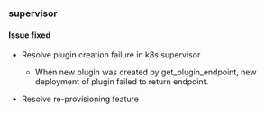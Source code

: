 ### supervisor

#### Issue fixed

- Resolve plugin creation failure in k8s supervisor
  - When new plugin was created by get_plugin_endpoint, new deployment of plugin failed to return endpoint.

- Resolve re-provisioning feature

